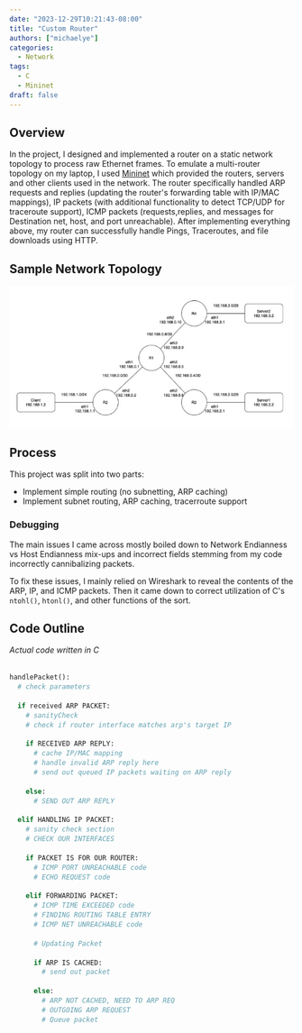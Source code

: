 ```yaml
---
date: "2023-12-29T10:21:43-08:00"
title: "Custom Router"
authors: ["michaelye"]
categories:
  - Network
tags:
  - C
  - Mininet
draft: false
---
```


## Overview
In the project, I designed and implemented a router on a static network topology to process raw Ethernet frames. To emulate a multi-router topology on my laptop, I used [Mininet](https://mininet.org/) which provided the routers, servers and other clients used in the network. The router specifically handled ARP requests and replies (updating the router's forwarding table with IP/MAC mappings), IP packets (with additional functionality to detect TCP/UDP for traceroute support), ICMP packets (requests,replies, and messages for Destination net, host, and port unreachable). After implementing everything above, my router can successfully handle Pings, Traceroutes, and file downloads using HTTP.

## Sample Network Topology
![topology](/static/images/topology.jpg)

## Process

This project was split into two parts:
- Implement simple routing (no subnetting, ARP caching)
- Implement subnet routing, ARP caching, tracerroute support

### Debugging
The main issues I came across mostly boiled down to Network Endianness vs Host Endianness mix-ups and incorrect fields stemming from my code incorrectly cannibalizing packets.

To fix these issues, I mainly relied on Wireshark to reveal the contents of the ARP, IP, and ICMP packets.
Then it came down to correct utilization of C's `ntohl()`, `htonl()`, and other functions of the sort.

## Code Outline
*Actual code written in C*
```Python

handlePacket():
  # check parameters
  
  if received ARP PACKET:
    # sanityCheck
    # check if router interface matches arp's target IP

    if RECEIVED ARP REPLY:
      # cache IP/MAC mapping
      # handle invalid ARP reply here
      # send out queued IP packets waiting on ARP reply
    
    else:
      # SEND OUT ARP REPLY

  elif HANDLING IP PACKET:
    # sanity check section
    # CHECK OUR INTERFACES

    if PACKET IS FOR OUR ROUTER:
      # ICMP PORT UNREACHABLE code
      # ECHO REQUEST code

    elif FORWARDING PACKET:
      # ICMP TIME EXCEEDED code
      # FINDING ROUTING TABLE ENTRY
      # ICMP NET UNREACHABLE code

      # Updating Packet

      if ARP IS CACHED:
        # send out packet
      
      else:
        # ARP NOT CACHED, NEED TO ARP REQ
        # OUTGOING ARP REQUEST
        # Queue packet

```
